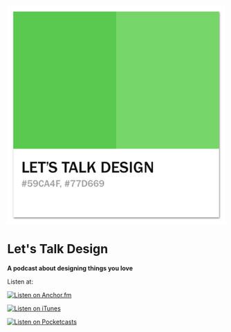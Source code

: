 ![Let's Talk Design Logo](img/logo.png)
# Let's Talk Design

**A podcast about designing things you love**

Listen at:

[![Listen on Anchor.fm](https://d12xoj7p9moygp.cloudfront.net/images/podcast/anchor-podcasts-3.png)](https://anchor.fm/letstalkdesign)

[![Listen on iTunes](https://d12xoj7p9moygp.cloudfront.net/images/podcast/apple-podcasts-3.png)](https://itunes.apple.com/us/podcast/lets-talk-design/id1361296224)

[![Listen on Pocketcasts](https://d12xoj7p9moygp.cloudfront.net/images/podcast/pocketcasts-4.png)](http://pca.st/KAKl)

